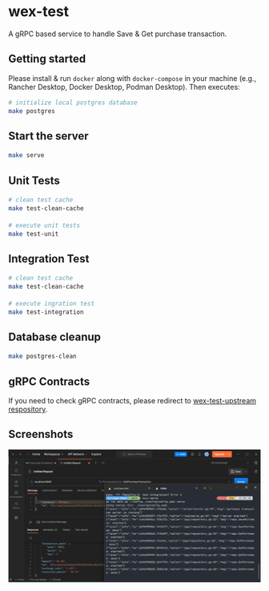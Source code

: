 # wex-test

A gRPC based service to handle Save & Get purchase transaction.

## Getting started

Please install & run `docker` along with `docker-compose` in your machine (e.g., Rancher Desktop, Docker Desktop, Podman Desktop). Then executes:

```bash
# initialize local postgres database
make postgres
```

## Start the server
```bash
make serve
```

## Unit Tests
```bash
# clean test cache
make test-clean-cache

# execute unit tests
make test-unit
```

## Integration Test
```bash
# clean test cache
make test-clean-cache

# execute ingration test
make test-integration
```

## Database cleanup
```bash
make postgres-clean
```

## gRPC Contracts

If you need to check gRPC contracts, please redirect to [wex-test-upstream respository](https://github.com/jasonkwh/wex-test-upstream).

## Screenshots

![](./doc/images/screenshot1.png)
